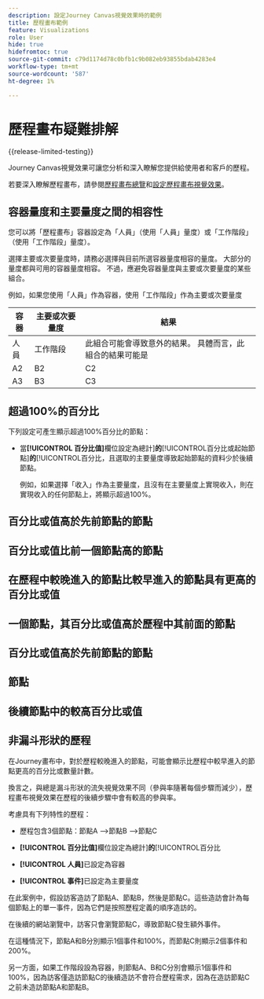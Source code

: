 ```yaml
---
description: 設定Journey Canvas視覺效果時的範例
title: 歷程畫布範例
feature: Visualizations
role: User
hide: true
hidefromtoc: true
source-git-commit: c79d1174d78c0bfb1c9b082eb93855bdab4283e4
workflow-type: tm+mt
source-wordcount: '587'
ht-degree: 1%

---
```


# 歷程畫布疑難排解

{{release-limited-testing}}

Journey Canvas視覺效果可讓您分析和深入瞭解您提供給使用者和客戶的歷程。

若要深入瞭解歷程畫布，請參閱[歷程畫布總覽](/help/analysis-workspace/visualizations/journey-canvas/journey-canvas.md)和[設定歷程畫布視覺效果](/help/analysis-workspace/visualizations/journey-canvas/configure-journey-canvas.md)。


## 容器量度和主要量度之間的相容性

您可以將「歷程畫布」容器設定為「人員」（使用「人員」量度）或「工作階段」（使用「工作階段」量度）。

選擇主要或次要量度時，請務必選擇與目前所選容器量度相容的量度。 大部分的量度都與可用的容器量度相容。 不過，應避免容器量度與主要或次要量度的某些組合。

例如，如果您使用「人員」作為容器，使用「工作階段」作為主要或次要量度


| 容器 | 主要或次要量度 | 結果 |
|---------|----------|---------|
| 人員 | 工作階段 | 此組合可能會導致意外的結果。 具體而言，此組合的結果可能是 |
| A2 | B2 | C2 |
| A3 | B3 | C3 |


## 超過100%的百分比

下列設定可產生顯示超過100%百分比的節點：

* 當&#x200B;**[!UICONTROL 百分比值]**&#x200B;欄位設定為總計&#x200B;]**的**[!UICONTROL &#x200B;百分比或起始節點&#x200B;]**的**[!UICONTROL &#x200B;百分比，且選取的主要量度導致起始節點的資料少於後續節點。

  例如，如果選擇「收入」作為主要量度，且沒有在主要量度上實現收入，則在實現收入的任何節點上，將顯示超過100%。

## 百分比或值高於先前節點的節點

## 百分比或值比前一個節點高的節點

## 在歷程中較晚進入的節點比較早進入的節點具有更高的百分比或值

## 一個節點，其百分比或值高於歷程中其前面的節點

## 百分比或值高於先前節點的節點

## 節點

## 後續節點中的較高百分比或值

## 非漏斗形狀的歷程

在Journey畫布中，對於歷程較晚進入的節點，可能會顯示比歷程中較早進入的節點更高的百分比或數量計數。

換言之，與總是漏斗形狀的流失視覺效果不同（參與率隨著每個步驟而減少），歷程畫布視覺效果在歷程的後續步驟中會有較高的參與率。

考慮具有下列特性的歷程：

* 歷程包含3個節點：節點A —>節點B —>節點C

* **[!UICONTROL 百分比值]**&#x200B;欄位設定為總計&#x200B;]**的**[!UICONTROL &#x200B;百分比

* **[!UICONTROL 人員]**&#x200B;已設定為容器

* **[!UICONTROL 事件]**&#x200B;已設定為主要量度

在此案例中，假設訪客造訪了節點A、節點B，然後是節點C。這些造訪會計為每個節點上的單一事件，因為它們是按照歷程定義的順序造訪的。

在後續的網站瀏覽中，訪客只會瀏覽節點C，導致節點C發生額外事件。

在這種情況下，節點A和B分別顯示1個事件和100%，而節點C則顯示2個事件和200%。

另一方面，如果工作階段設為容器，則節點A、B和C分別會顯示1個事件和100%，因為訪客僅造訪節點C的後續造訪不會符合歷程需求，因為在造訪節點C之前未造訪節點A和節點B。
